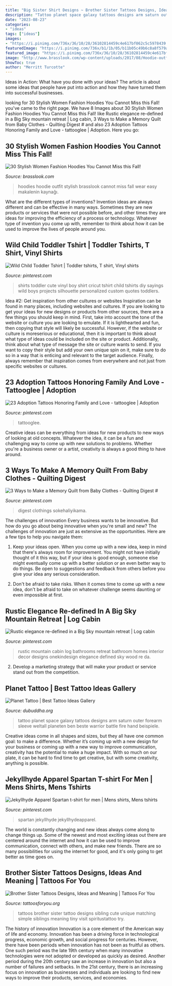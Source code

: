```yaml
---
title: "Big Sister Shirt Designs ~ Brother Sister Tattoos Designs, Ideas And Meaning"
description: "Tattoo planet space galaxy tattoos designs arm saturn outer forearm sleeve weltall planeten ben beste warrior battle fire hand beispiele"
date: "2023-08-23"
categories:
- "ideas"
tags: ["ideas"]
images:
- "https://i.pinimg.com/736x/36/10/28/36102814459c4e617bf062c5c5978439.jpg"
featuredImage: "https://i.pinimg.com/736x/b1/1b/05/b11b05c49b6c8a8f579a91fefd517eaa.jpg"
featured_image: "https://i.pinimg.com/736x/36/10/28/36102814459c4e617bf062c5c5978439.jpg"
image: "http://www.brasslook.com/wp-content/uploads/2017/08/Hoodie-outfit-ideas.jpg"
ShowToc: true
author: "Merritt Turcotte"
---
```



Ideas in Action: What have you done with your ideas?
The article is about some ideas that people have put into action and how they have turned them into successful businesses.

	

		
looking for 30 Stylish Women Fashion Hoodies You Cannot Miss this Fall! you've came to the right page. We have 8 Images about 30 Stylish Women Fashion Hoodies You Cannot Miss this Fall! like Rustic elegance re-defined in a Big Sky mountain retreat | Log cabin, 3 Ways to Make a Memory Quilt from Baby Clothes - Quilting Digest # and also 23 Adoption Tattoos Honoring Family and Love - tattooglee | Adoption. Here you go:
		
    
## 30 Stylish Women Fashion Hoodies You Cannot Miss This Fall!

<img loading=lazy src="http://www.brasslook.com/wp-content/uploads/2017/08/Hoodie-outfit-ideas.jpg" onerror="this.onerror=null;this.src='https://tse3.mm.bing.net/th?id=OIP.XUMfPoMZLn2k9hJkuuwznwHaHa&amp;pid=15.1';" alt="30 Stylish Women Fashion Hoodies You Cannot Miss this Fall!">

_Source: brasslook.com_

>hoodies hoodie outfit stylish brasslook cannot miss fall wear easy makalenin kaynağı. 

	

What are the different types of inventions?
Invention ideas are always different and can be effective in many ways. Sometimes they are new products or services that were not possible before, and other times they are ideas for improving the efficiency of a process or technology. Whatever type of invention you come up with, remember to think about how it can be used to improve the lives of people around you.

    
## Wild Child Toddler Tshirt | Toddler Tshirts, T Shirt, Vinyl Shirts

<img loading=lazy src="https://i.pinimg.com/736x/cf/69/1d/cf691dc759a6b7349465de6abff08a49--toddler-boy-shirts-diy-kids-tshirt.jpg" onerror="this.onerror=null;this.src='https://tse1.mm.bing.net/th?id=OIP.ASvEIH56kxtuNuvN2IiotgHaJ4&amp;pid=15.1';" alt="Wild Child Toddler Tshirt | Toddler tshirts, T shirt, Vinyl shirts">

_Source: pinterest.com_

>shirts toddler cute vinyl boy shirt cricut tshirt child tshirts diy sayings wild boys projects silhouette personalized custom quotes toddlers. 

	

Idea #2: Get inspiration from other cultures or websites
Inspiration can be found in many places, including websites and cultures. If you are looking to get your ideas for new designs or products from other sources, there are a few things you should keep in mind. First, take into account the tone of the website or culture you are looking to emulate. If it is lighthearted and fun, then copying that style will likely be successful. However, if the website or culture is moreserious or educational, then it is important to think about what type of ideas could be included on the site or product. Additionally, think about what type of message the site or culture wants to send. If you want to copy their style but add your own unique spin on it, make sure to do so in a way that is enticing and relevant to the target audience. Finally, always remember that inspiration comes from everywhere and not just from specific websites or cultures.

    
## 23 Adoption Tattoos Honoring Family And Love - Tattooglee | Adoption

<img loading=lazy src="https://i.pinimg.com/736x/80/30/81/803081bcf65961046529928c13f011c0.jpg" onerror="this.onerror=null;this.src='https://tse4.mm.bing.net/th?id=OIP.BDYZrkErvZoTz0qtQ3LtSQHaLH&amp;pid=15.1';" alt="23 Adoption Tattoos Honoring Family and Love - tattooglee | Adoption">

_Source: pinterest.com_

>tattooglee. 

	

Creative ideas can be everything from ideas for new products to new ways of looking at old concepts. Whatever the idea, it can be a fun and challenging way to come up with new solutions to problems. Whether you're a business owner or a artist, creativity is always a good thing to have around.

    
## 3 Ways To Make A Memory Quilt From Baby Clothes - Quilting Digest #

<img loading=lazy src="https://i.pinimg.com/736x/b1/1b/05/b11b05c49b6c8a8f579a91fefd517eaa.jpg" onerror="this.onerror=null;this.src='https://tse4.mm.bing.net/th?id=OIP.xWPfGbO3qgB6VAGUYdkKwgHaPZ&amp;pid=15.1';" alt="3 Ways to Make a Memory Quilt from Baby Clothes - Quilting Digest #">

_Source: pinterest.com_

>digest clothings sokehaliyikama. 

	

The challenges of innovation
Every business wants to be innovative. But how do you go about being innovative when you're small and new? The challenges of innovation are just as extensive as the opportunities. Here are a few tips to help you navigate them:
1. Keep your ideas open. When you come up with a new idea, keep in mind that there's always room for improvement. You might not have initially thought of it this way, but if your idea is good enough, someone else might eventually come up with a better solution or an even better way to do things. Be open to suggestions and feedback from others before you give your idea any serious consideration.

2. Don't be afraid to take risks. When it comes time to come up with a new idea, don't be afraid to take on whatever challenge seems daunting or even impossible at first.

    
## Rustic Elegance Re-defined In A Big Sky Mountain Retreat | Log Cabin

<img loading=lazy src="https://i.pinimg.com/originals/64/82/da/6482dab10b68e863b70ab6371d8231e8.jpg" onerror="this.onerror=null;this.src='https://tse1.mm.bing.net/th?id=OIP.m9mEQJ37IZudQlEbVk1pgAHaLM&amp;pid=15.1';" alt="Rustic elegance re-defined in a Big Sky mountain retreat | Log cabin">

_Source: pinterest.com_

>rustic mountain cabin log bathrooms retreat bathroom homes interior decor designs onekindesign elegance defined sky wood re da. 

	

2. Develop a marketing strategy that will make your product or service stand out from the competition.

    
## Planet Tattoo | Best Tattoo Ideas Gallery

<img loading=lazy src="http://www.dubuddha.org/wp-content/uploads/2017/10/Planet-Tattoo-by-Ben-Klishevskiy-728x910.jpg" onerror="this.onerror=null;this.src='https://tse3.mm.bing.net/th?id=OIP.22S5hPfHp6Uq1fw2SlKMWQHaJQ&amp;pid=15.1';" alt="Planet Tattoo | Best Tattoo Ideas Gallery">

_Source: dubuddha.org_

>tattoo planet space galaxy tattoos designs arm saturn outer forearm sleeve weltall planeten ben beste warrior battle fire hand beispiele. 

	

Creative ideas come in all shapes and sizes, but they all have one common goal: to make a difference. Whether it’s coming up with a new design for your business or coming up with a new way to improve communication, creativity has the potential to make a huge impact. With so much on our plate, it can be hard to find time to get creative, but with some creativity, anything is possible.

    
## Jekyllhyde Apparel Spartan T-shirt For Men | Mens Shirts, Mens Tshirts

<img loading=lazy src="https://i.pinimg.com/736x/36/10/28/36102814459c4e617bf062c5c5978439.jpg" onerror="this.onerror=null;this.src='https://tse3.mm.bing.net/th?id=OIP.v3gx_tHofDuvwuYQsfeXfQHaHg&amp;pid=15.1';" alt="Jekyllhyde Apparel Spartan t-shirt for men | Mens shirts, Mens tshirts">

_Source: pinterest.com_

>spartan jekyllhyde jekyllhydeapparel. 

	

The world is constantly changing and new ideas always come along to change things up. Some of the newest and most exciting ideas out there are centered around the internet and how it can be used to improve communication, connect with others, and make new friends. There are so many possibilities for using the internet for good, and it's only going to get better as time goes on.

    
## Brother Sister Tattoos Designs, Ideas And Meaning | Tattoos For You

<img loading=lazy src="https://www.tattoosforyou.org/wp-content/uploads/2017/12/Small-Brother-and-Sister-Tattoos.jpg" onerror="this.onerror=null;this.src='https://tse3.mm.bing.net/th?id=OIP.3oKlu-0YTqUOSE8Hve6obQHaHa&amp;pid=15.1';" alt="Brother Sister Tattoos Designs, Ideas and Meaning | Tattoos For You">

_Source: tattoosforyou.org_

>tattoos brother sister tattoo designs sibling cute unique matching simple siblings meaning tiny visit spiritustattoo try. 

	

The history of innovation
Innovation is a core element of the American way of life and economy. Innovation has been a driving force in technological progress, economic growth, and social progress for centuries. However, there have been periods when innovation has not been as fruitful as others. One such period was the late 19th century when many innovative technologies were not adopted or developed as quickly as desired. Another period during the 20th century saw an increase in innovation but also a number of failures and setbacks. In the 21st century, there is an increasing focus on innovation as businesses and individuals are looking to find new ways to improve their products, services, and economies.

